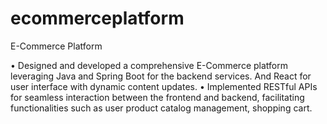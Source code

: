 # ecommerceplatform
E-Commerce Platform

• Designed and developed a comprehensive E-Commerce platform leveraging Java and Spring Boot for the backend services. And React for user interface with dynamic content updates.
• Implemented RESTful APIs for seamless interaction between the frontend and backend, facilitating functionalities such as user product catalog management, shopping cart.
